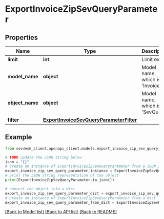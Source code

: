 # ExportInvoiceZipSevQueryParameter


## Properties

Name | Type | Description | Notes
------------ | ------------- | ------------- | -------------
**limit** | **int** | Limit export | [optional] 
**model_name** | **object** | Model name, which is &#39;Invoice&#39; | 
**object_name** | **object** | Model name, which is &#39;SevQuery&#39; | 
**filter** | [**ExportInvoiceSevQueryParameterFilter**](ExportInvoiceSevQueryParameterFilter.md) |  | [optional] 

## Example

```python
from sevdesk_client.openapi_client.models.export_invoice_zip_sev_query_parameter import ExportInvoiceZipSevQueryParameter

# TODO update the JSON string below
json = "{}"
# create an instance of ExportInvoiceZipSevQueryParameter from a JSON string
export_invoice_zip_sev_query_parameter_instance = ExportInvoiceZipSevQueryParameter.from_json(json)
# print the JSON string representation of the object
print(ExportInvoiceZipSevQueryParameter.to_json())

# convert the object into a dict
export_invoice_zip_sev_query_parameter_dict = export_invoice_zip_sev_query_parameter_instance.to_dict()
# create an instance of ExportInvoiceZipSevQueryParameter from a dict
export_invoice_zip_sev_query_parameter_from_dict = ExportInvoiceZipSevQueryParameter.from_dict(export_invoice_zip_sev_query_parameter_dict)
```
[[Back to Model list]](../README.md#documentation-for-models) [[Back to API list]](../README.md#documentation-for-api-endpoints) [[Back to README]](../README.md)


